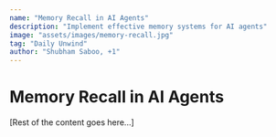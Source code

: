 ```yaml
---
name: "Memory Recall in AI Agents"
description: "Implement effective memory systems for AI agents"
image: "assets/images/memory-recall.jpg"
tag: "Daily Unwind"
author: "Shubham Saboo, +1"
---
```


# Memory Recall in AI Agents

[Rest of the content goes here...] 